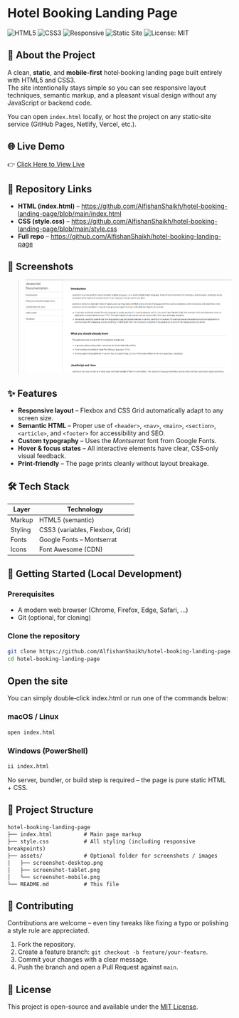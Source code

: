 # Hotel Booking Landing Page

![HTML5](https://img.shields.io/badge/HTML5-%23E34F26?logo=html5&logoColor=white)
![CSS3](https://img.shields.io/badge/CSS3-%231572B6?logo=css3&logoColor=white)
![Responsive](https://img.shields.io/badge/Responsive-Design-4E9A06)
![Static Site](https://img.shields.io/badge/Static%20Site-%23000000?logo=github)
![License: MIT](https://img.shields.io/badge/License-MIT-blue)

## 📖 About the Project

A clean, **static**, and **mobile‑first** hotel‑booking landing page built entirely with HTML5 and CSS3.  
The site intentionally stays simple so you can see responsive layout techniques, semantic markup, and a pleasant visual design without any JavaScript or backend code.

You can open `index.html` locally, or host the project on any static‑site service (GitHub Pages, Netlify, Vercel, etc.).

## 🌐 Live Demo

👉 [Click Here to View Live](https://alfishanshaikh.github.io/js-project-docs/)


## 📂 Repository Links

- **HTML (index.html)** – <https://github.com/AlfishanShaikh/hotel-booking-landing-page/blob/main/index.html>  
- **CSS (style.css)** – <https://github.com/AlfishanShaikh/hotel-booking-landing-page/blob/main/style.css>  
- **Full repo** – <https://github.com/AlfishanShaikh/hotel-booking-landing-page>

## 📸 Screenshots

> ![Screenshot](https://github.com/AlfishanShaikh/js-project-docs/blob/a965c85ef07ee363f8f35fa009f08750c8fb07c9/banner.png)

## ✨ Features

- **Responsive layout** – Flexbox and CSS Grid automatically adapt to any screen size.  
- **Semantic HTML** – Proper use of `<header>`, `<nav>`, `<main>`, `<section>`, `<article>`, and `<footer>` for accessibility and SEO.  
- **Custom typography** – Uses the *Montserrat* font from Google Fonts.  
- **Hover & focus states** – All interactive elements have clear, CSS‑only visual feedback.  
- **Print‑friendly** – The page prints cleanly without layout breakage.  

## 🛠️ Tech Stack

| Layer      | Technology |
|------------|------------|
| Markup     | HTML5 (semantic) |
| Styling    | CSS3 (variables, Flexbox, Grid) |
| Fonts      | Google Fonts – Montserrat |
| Icons      | Font Awesome (CDN) |

## 🚀 Getting Started (Local Development)

### Prerequisites

- A modern web browser (Chrome, Firefox, Edge, Safari, …)  
- Git (optional, for cloning)

### Clone the repository

```bash
git clone https://github.com/AlfishanShaikh/hotel-booking-landing-page.git
cd hotel-booking-landing-page
```

## Open the site

You can simply double‑click index.html or run one of the commands below:

### macOS / Linux

```bash
open index.html
```

### Windows (PowerShell)

```bash
ii index.html
```

No server, bundler, or build step is required – the page is pure static HTML + CSS.

## 📁 Project Structure

```
hotel-booking-landing-page
├── index.html          # Main page markup
├── style.css           # All styling (including responsive breakpoints)
├── assets/             # Optional folder for screenshots / images
│   ├── screenshot-desktop.png
│   ├── screenshot-tablet.png
│   └── screenshot-mobile.png
└── README.md           # This file
```

## 🤝 Contributing

Contributions are welcome – even tiny tweaks like fixing a typo or polishing a style rule are appreciated.

1. Fork the repository.  
2. Create a feature branch: `git checkout -b feature/your-feature`.  
3. Commit your changes with a clear message.  
4. Push the branch and open a Pull Request against `main`.  


## 📝 License

This project is open-source and available under the [MIT License](LICENSE).


